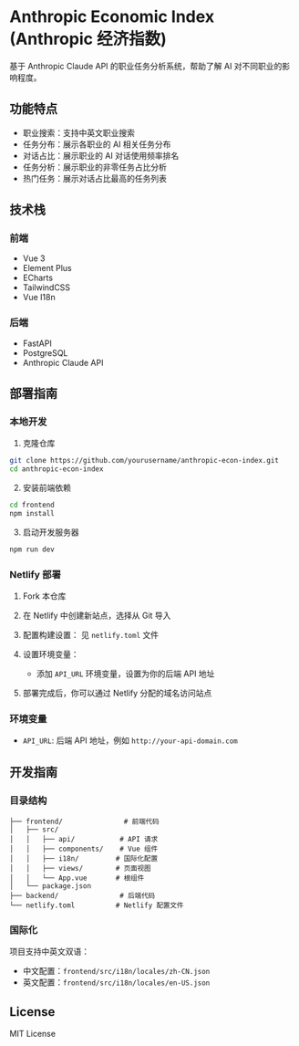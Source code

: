 # Anthropic Economic Index (Anthropic 经济指数)

基于 Anthropic Claude API 的职业任务分析系统，帮助了解 AI 对不同职业的影响程度。

## 功能特点

- 职业搜索：支持中英文职业搜索
- 任务分布：展示各职业的 AI 相关任务分布
- 对话占比：展示职业的 AI 对话使用频率排名
- 任务分析：展示职业的非零任务占比分析
- 热门任务：展示对话占比最高的任务列表

## 技术栈

### 前端
- Vue 3
- Element Plus
- ECharts
- TailwindCSS
- Vue I18n

### 后端
- FastAPI
- PostgreSQL
- Anthropic Claude API

## 部署指南

### 本地开发

1. 克隆仓库
```bash
git clone https://github.com/yourusername/anthropic-econ-index.git
cd anthropic-econ-index
```

2. 安装前端依赖
```bash
cd frontend
npm install
```

3. 启动开发服务器
```bash
npm run dev
```

### Netlify 部署

1. Fork 本仓库

2. 在 Netlify 中创建新站点，选择从 Git 导入

3. 配置构建设置：
   见 `netlify.toml` 文件

4. 设置环境变量：
   - 添加 `API_URL` 环境变量，设置为你的后端 API 地址

5. 部署完成后，你可以通过 Netlify 分配的域名访问站点

### 环境变量

- `API_URL`: 后端 API 地址，例如 `http://your-api-domain.com`

## 开发指南

### 目录结构
```
├── frontend/               # 前端代码
│   ├── src/
│   │   ├── api/           # API 请求
│   │   ├── components/    # Vue 组件
│   │   ├── i18n/         # 国际化配置
│   │   ├── views/        # 页面视图
│   │   └── App.vue       # 根组件
│   └── package.json
├── backend/               # 后端代码
└── netlify.toml          # Netlify 配置文件
```

### 国际化

项目支持中英文双语：
- 中文配置：`frontend/src/i18n/locales/zh-CN.json`
- 英文配置：`frontend/src/i18n/locales/en-US.json`

## License

MIT License
